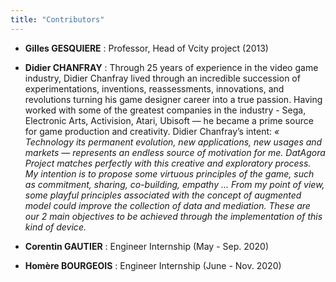 ```yaml
---
title: "Contributors"
---
```


* **Gilles GESQUIERE** : Professor, Head of Vcity project (2013)

* **Didier CHANFRAY** :
 Through 25 years of experience in the video game industry, Didier Chanfray lived through an incredible succession of experimentations, inventions, reassessments, innovations, and revolutions turning his game designer career into a true passion. Having worked with some of the greatest companies in the industry - Sega, Electronic Arts, Activision, Atari, Ubisoft — he became a prime source for game production and creativity.
Didier Chanfray’s intent: _« Technology its permanent evolution, new applications, new usages and markets — represents an endless source of motivation for me. DatAgora Project matches perfectly with this creative and exploratory process. My intention is to propose some virtuous principles of the game, such as commitment, sharing, co-building, empathy ... From my point of view, some playful principles associated with the concept of augmented model could improve the collection of data and mediation. These are our 2 main objectives to be achieved through the implementation of this kind of device._

* **Corentin GAUTIER** : Engineer Internship (May - Sep. 2020)

* **Homère BOURGEOIS** : Engineer Internship (June - Nov. 2020)

